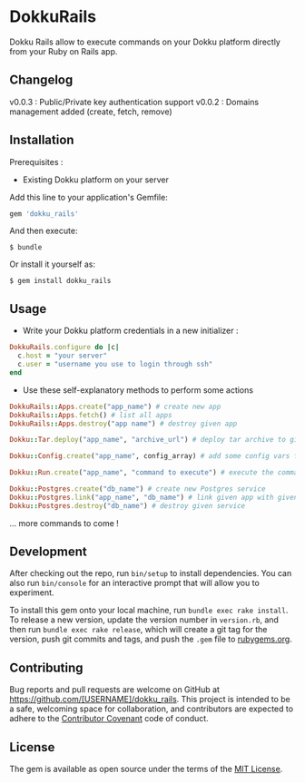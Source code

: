 # DokkuRails

Dokku Rails allow to execute commands on your Dokku platform directly from your Ruby on Rails app.

## Changelog

v0.0.3 : Public/Private key authentication support
v0.0.2 : Domains management added (create, fetch, remove)

## Installation

Prerequisites :

+ Existing Dokku platform on your server

Add this line to your application's Gemfile:

```ruby
gem 'dokku_rails'
```

And then execute:

    $ bundle

Or install it yourself as:

    $ gem install dokku_rails

## Usage

+ Write your Dokku platform credentials in a new initializer :

```ruby
DokkuRails.configure do |c|
  c.host = "your server"
  c.user = "username you use to login through ssh"
end
```

+ Use these self-explanatory methods to perform some actions

```ruby
DokkuRails::Apps.create("app_name") # create new app
DokkuRails::Apps.fetch() # list all apps
DokkuRails::Apps.destroy("app name") # destroy given app

Dokku::Tar.deploy("app_name", "archive_url") # deploy tar archive to given app

Dokku::Config.create("app_name", config_array) # add some config vars for given app

Dokku::Run.create("app_name", "command to execute") # execute the command on the given app

Dokku::Postgres.create("db_name") # create new Postgres service
Dokku::Postgres.link("app_name", "db_name") # link given app with given Postgres service
Dokku::Postgres.destroy("db_name") # destroy given service
```

... more commands to come !

## Development

After checking out the repo, run `bin/setup` to install dependencies. You can also run `bin/console` for an interactive prompt that will allow you to experiment.

To install this gem onto your local machine, run `bundle exec rake install`. To release a new version, update the version number in `version.rb`, and then run `bundle exec rake release`, which will create a git tag for the version, push git commits and tags, and push the `.gem` file to [rubygems.org](https://rubygems.org).

## Contributing

Bug reports and pull requests are welcome on GitHub at https://github.com/[USERNAME]/dokku_rails. This project is intended to be a safe, welcoming space for collaboration, and contributors are expected to adhere to the [Contributor Covenant](contributor-covenant.org) code of conduct.


## License

The gem is available as open source under the terms of the [MIT License](http://opensource.org/licenses/MIT).
